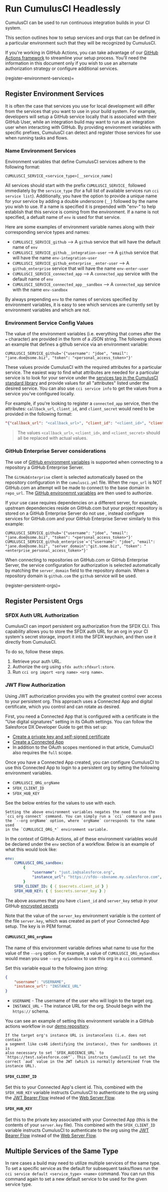 # Run CumulusCI Headlessly

CumulusCI can be used to run continuous integration builds in your CI
system.

This section outlines how to setup services and orgs that can be defined
in a particular environment such that they will be recognized by
CumulusCI.

If you're working in GitHub Actions, you can take advantage of our
[GitHub Actions framework](github-actions) to streamline your setup
process. You'll need the information in this document only if you wish
to use an alternate authorization strategy or configure additional
services.

(register-environment-services)=

## Register Environment Services

It is often the case that services you use for local development will
differ from the services that you want to use in your build system. For
example, developers will setup a GitHub service locally that is
associated with their GitHub User, while an integration build may want
to run as an integration user when interacting with GitHub. By providing
environment variables with specific prefixes, CumulusCI can detect and
register those services for use when running tasks and flows.

### Name Environment Services

Environment variables that define CumulusCI services adhere to the
following format:

```console
CUMULUSCI_SERVICE_<service_type>[__service_name]
```

All services should start with the prefix `CUMULUSCI_SERVICE_` followed
immediately by the `service_type` (for a full list of available services
run `cci service list`). Additionally, you have the option to provide a
unique name for your service by adding a double underscore (`__`)
followed by the name you wish to use. If a name is specified it is
prepended with "env-" to help establish that this service is coming
from the environment. If a name is not specified, a defualt name of
`env` is used for that service.

Here are some examples of environment variable names along with their
corresponding service types and names:

-   `CUMULUSCI_SERVICE_github` --\> A `github` service that will have
    the default name of `env`
-   `CUMULUSCI_SERVICE_github__integration-user` --\> A `github`
    service that will have the name `env-integration-user`
-   `CUMULUSCI_SERVICE_github_enterprise__enter-user` --\> A `github_enterprise`
    service that will have the name `env-enter-user`
-   `CUMULUSCI_SERVICE_connected_app` --\> A `connected_app` service
    with the default name of `env`
-   `CUMULUSCI_SERVICE_connected_app__sandbox` --\> A `connected_app`
    service with the name `env-sandbox`

By always prepending `env` to the names of services
specified by environment variables, it is easy to see which services are
currently set by environment variables and which are not.

### Environment Service Config Values

The value of the environment variables (i.e. everything that comes after
the `=` character) are provided in the form of a JSON string. The
following shows an example that defines a github service via an
environment variable:

```console
CUMULUSCI_SERVICE_github='{"username": "jdoe", "email": "jane.doe@some.biz", "token": "<personal_access_token>"}'
```

These values provide CumulusCI with the required attributes for a
particular service. The easiest way to find what attributes are needed
for a particular service is to look for your service under the [services
tag in the CumulusCI standard
library](https://github.com/SFDO-Tooling/CumulusCI/blob/34533b4a1caa3f1850c64e223ece26069c83b60e/cumulusci/cumulusci.yml#L1164)
and provide values for all "attributes" listed under the desired
service. You can also use `cci service info` to get the values from a
service you've configured locally.

For example, if you're looking to register a `connected_app` service,
then the attributes: `callback_url`, `client_id`, and `client_secret`
would need to be provided in the following format:

```json
"{"callback_url": "<callback_url>", "client_id": "<client_id>", "client_secret": "<client_secret>"}"
```

> The values `<callback_url>`, `<client_id>`, and `<client_secret>`
> should all be replaced with actual values.

### GitHub Enterprise Server considerations

The use of [GitHub environment variables](env-var-reference) is supported when connecting to a repository a GitHub Enterprise Server.

The `GitHubEnterprise` client is selected automatically based on the repository configuration in the `cumulusci.yml` file. When the `repo_url` is NOT GitHub.com an attempt will be made to connect to the base domain in `repo_url`. The [GitHub environemnt variables](env-var-reference) are then used to authorize.

If your use case requires dependencies on a different server, for example, upstream dependencies reside on GitHub.com but your project repository is stored on a GitHub Enterprise Server do not use [](github-token), instead configure services for GitHub.com and your GitHub Enterprise Server similarly to this example:

```console
CUMULUSCI_SERVICE_github='{"username": "jdoe", "email": "jane.doe@some.biz", "token": "<personal_access_token>"}'
CUMULUSCI_SERVICE_github_enterprise`='{"username": "jdoe", "email": "jane.doe@some.biz", "server_domain":"git.some.biz", "token": "<enterprise_personal_access_token>"}'
```

When connecting to repositories on GitHub.com or GitHub Enterprise Server, the service configuration for authorization is selected automatically by matching the `server_domain` field to the repository domain. When a repository domain is `github.com` the `github` service will be used.

(register-persistent-orgs)=

## Register Persistent Orgs

### SFDX Auth URL Authorization

CumulusCI can import persistent org authorization from the SFDX CLI.
This capability allows you to store the SFDX auth URL for an org in
your CI system's secret storage, import it into the SFDX keychain,
and then use it directly from CumulusCI.

To do so, follow these steps.

1. Retrieve your auth URL.
1. Authorize the org using `sfdx auth:sfdxurl:store`.
1. Run `cci org import <org name> <org name>`.

### JWT Flow Authorization

Using JWT authorization provides you with the greatest control over access
to your persistent org. This approach uses a Connected App and digital certificate,
which you control and can rotate as desired.

First, you need a Connected App that is configured with a certificate in
the "Use digital signatures" setting in its OAuth settings. You can
follow the Salesforce DX Developer Guide to get this set up:

-   [Create a private key and self-signed
    certificate](https://developer.salesforce.com/docs/atlas.en-us.sfdx_dev.meta/sfdx_dev/sfdx_dev_auth_key_and_cert.htm)
-   [Create a Connected
    App](https://developer.salesforce.com/docs/atlas.en-us.sfdx_dev.meta/sfdx_dev/sfdx_dev_auth_connected_app.htm)
-   In addition to the OAuth scopes mentioned in that article, CumulusCI
    also requires the `full` scope.

Once you have a Connected App created, you can configure CumulusCI to
use this Connected App to login to a persistent org by setting the
following environment variables.

-   `CUMULUSCI_ORG_orgName`
-   `SFDX_CLIENT_ID`
-   `SFDX_HUB_KEY`

See the below entries for the values to use with each.

```{important}
Setting the above environment variables negates the need to use the
`cci org connect` command. You can simply run a `cci` command and pass
the `--org orgName` option, where `orgName` corresponds to the name used
in the `CUMULUSCI_ORG_*` environment variable.
```

In the context of GitHub Actions, all of these environment variables
would be declared under the `env` section of a workflow. Below is an
example of what this would look like:

```yaml
env:
    CUMULUSCI_ORG_sandbox:
        {
            "username": "just.in@salesforce.org",
            "instance_url": "https://sfdo--sbxname.my.salesforce.com",
        }
    SFDX_CLIENT_ID: { { $secrets.client_id } }
    SFDX_HUB_KEY: { { $secrets.server_key } }
```

The above assumes that you have `client_id` and `server_key` setup in
your GitHub [encrypted
secrets](https://docs.github.com/en/free-pro-team@latest/actions/reference/encrypted-secrets)

Note that the value of the `server_key` environment variable is the
content of the file `server.key`, which was created as part of your
Connected App setup. The key is in PEM format.

#### `CUMULUSCI_ORG_orgName`

The name of this environment variable defines what name to use for the
value of the `--org` option. For example, a value of
`CUMULUSCI_ORG_mySandbox` would mean you use `--org mySandbox` to use
this org in a `cci` command.

Set this variable equal to the following json string:

```JSON
{
    "username": "USERNAME",
    "instance_url": "INSTANCE_URL"
}
```

-   `USERNAME` - The username of the user who will login to the target
    org.
-   `INSTANCE_URL` - The instance URL for the org. Should begin with the
    `https://` schema.

You can see an example of setting this environment variable in a GitHub
actions workflow in our [demo
repository](https://github.com/SFDO-Tooling/CumulusCI-CI-Demo/blob/404c5114dac8afd3747963d5abf63be774e61757/.github/workflows/main.yml#L11).

```{admonition} Wizard Note
If the target org's instance URL is instanceless (i.e. does not contain
a segment like cs46 identifying the instance), then for sandboxes it is
also necessary to set `SFDX_AUDIENCE_URL` to
`https://test.salesforce.com"`. This instructs CumulusCI to set the
correct `aud` value in the JWT (which is normally determined from the
instance URL).
```

#### `SFDX_CLIENT_ID`

Set this to your Connected App's client id. This, combined with the
`SFDX_HUB_KEY` variable instructs CumulusCI to authenticate to the org
using the [JWT Bearer
Flow](https://developer.salesforce.com/docs/atlas.en-us.sfdx_dev.meta/sfdx_dev/sfdx_dev_auth_jwt_flow.htm##sfdx_dev_auth_jwt_flow)
instead of the [Web Server
Flow](https://developer.salesforce.com/docs/atlas.en-us.sfdx_dev.meta/sfdx_dev/sfdx_dev_auth_web_flow.htm##!).

#### `SFDX_HUB_KEY`

Set this to the private key associated with your Connected App (this is
the contents of your `server.key` file). This combined with the
`SFDX_CLIENT_ID` variable instructs CumulusCI to authenticate to the org
using the [JWT Bearer
Flow](https://developer.salesforce.com/docs/atlas.en-us.sfdx_dev.meta/sfdx_dev/sfdx_dev_auth_jwt_flow.htm##sfdx_dev_auth_jwt_flow)
instead of the [Web Server
Flow](https://developer.salesforce.com/docs/atlas.en-us.sfdx_dev.meta/sfdx_dev/sfdx_dev_auth_web_flow.htm##!).

## Multiple Services of the Same Type

In rare cases a build may need to utilize multiple services of the same
type. To set a specific service as the default for subsequent
tasks/flows run the `cci service default <service_type> <name>` command.
You can run this command again to set a new default service to be used
for the given service type.
